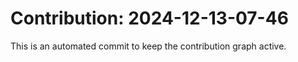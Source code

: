 # Contribution: 2024-12-13-07-46
This is an automated commit to keep the contribution graph active.
